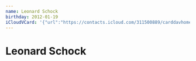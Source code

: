 ```yaml
---
name: Leonard Schock
birthday: 2012-01-19
iCloudVCard: '{"url":"https://contacts.icloud.com/311500889/carddavhome/card/9801B53E-D442-4835-8FCB-46964C626520.vcf","etag":"\"kmfhatkt\"","data":"BEGIN:VCARD\r\nVERSION:3.0\r\nFN:\r\nN:Schock;Leonard;;;\r\nUID:0CEA856A-01E3-499E-945A-026C3E8BC166\r\nBDAY;VALUE=date:2012-01-19\r\nPRODID:ez-vcard 0.9.13-fc\r\nREV:2025-04-03T22:17:58Z\r\nORG:;\r\nEND:VCARD"}'
---
```

# Leonard Schock